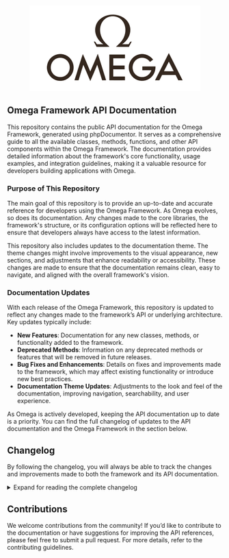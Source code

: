 <p align="center">
    <a href="https://omegamvc.github.io" target="_blank">
        <img src="https://github.com/omegamvc/omega-assets/blob/main/images/logo-omega.png" alt="Omega Logo">
    </a>
</p>

## Omega Framework API Documentation

This repository contains the public API documentation for the Omega Framework, generated using phpDocumentor. It serves as a comprehensive guide to all the available classes, methods, functions, and other API components within the Omega Framework. The documentation provides detailed information about the framework's core functionality, usage examples, and integration guidelines, making it a valuable resource for developers building applications with Omega.

### Purpose of This Repository
The main goal of this repository is to provide an up-to-date and accurate reference for developers using the Omega Framework. As Omega evolves, so does its documentation. Any changes made to the core libraries, the framework's structure, or its configuration options will be reflected here to ensure that developers always have access to the latest information.

This repository also includes updates to the documentation theme. The theme changes might involve improvements to the visual appearance, new sections, and adjustments that enhance readability or accessibility. These changes are made to ensure that the documentation remains clean, easy to navigate, and aligned with the overall framework's vision.

### Documentation Updates
With each release of the Omega Framework, this repository is updated to reflect any changes made to the framework’s API or underlying architecture. Key updates typically include:

- **New Features**: Documentation for any new classes, methods, or functionality added to the framework.
- **Deprecated Methods**: Information on any deprecated methods or features that will be removed in future releases.
- **Bug Fixes and Enhancements**: Details on fixes and improvements made to the framework, which may affect existing functionality or introduce new best practices.
- **Documentation Theme Updates**: Adjustments to the look and feel of the documentation, improving navigation, searchability, and user experience.

As Omega is actively developed, keeping the API documentation up to date is a priority. You can find the full changelog of updates to the API documentation and the Omega Framework in the section below.

## Changelog

By following the changelog, you will always be able to track the changes and improvements made to both the framework and its API documentation.

<details> <summary>Expand for reading the complete changelog</summary>

### Version 1.0.0

**2024-12-04**

* Omega: Update .gitignore
* Omega: Remove CHANGELOG.md
* Omega: Update README.md
* Framework: Remove CHANGELOG.md
* Framework: Update README.md
* Framework: Fix grammar issue in Application.php
* Framework: Fix grammar issue in RuleInterface.php
* Documentation: Regenerate API.

*Changelog Update*

The changelogs previously maintained in the omega and framework repositories have been removed. From now on, all updates, modifications, and release notes are consolidated and maintained in the central changelog available within the official Omega documentation.

This change ensures consistency and provides a single, authoritative source for tracking the evolution of the framework and its ecosystem. 

If you have any questions or concerns, feel free to open an issue or reach out via the official communication channels.

**2024-12-04**

* Omega: Initial Release
* Framework: Initial Release

</details>

## Contributions
We welcome contributions from the community! If you’d like to contribute to the documentation or have suggestions for improving the API references, please feel free to submit a pull request. For more details, refer to the contributing guidelines.

